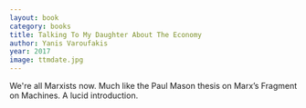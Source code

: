 ```yaml
---
layout: book
category: books
title: Talking To My Daughter About The Economy
author: Yanis Varoufakis
year: 2017
image: ttmdate.jpg
---
```

We're all Marxists now.  Much like the Paul Mason thesis on Marx’s Fragment on Machines.  A lucid introduction.
